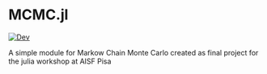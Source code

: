 # MCMC.jl
[![Dev](https://img.shields.io/badge/docs-dev-blue.svg)](https://vinceneede.github.io/MCMC.jl/dev/)

A simple module for Markow Chain Monte Carlo created as final project for the julia workshop at AISF Pisa
